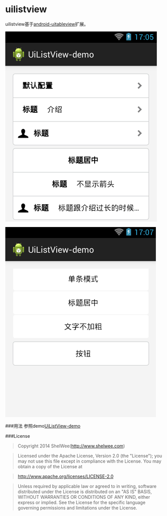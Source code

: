 uilistview
==========

uilistview基于[android-uitableview](https://github.com/thiagolocatelli/android-uitableview)扩展。

![](https://github.com/shelwee/ImageStorage/raw/master/UiListView/uilistview-demo1.png)

![](https://github.com/shelwee/ImageStorage/raw/master/UiListView/uilistview-demo2.png)

###用法
参照demo[UiListView-demo](https://github.com/shelwee/uilistview/tree/master/UiListView-demo)

###License
>Copyright 2014 ShelWee(http://www.shelwee.com)

>Licensed under the Apache License, Version 2.0 (the "License");
>you may not use this file except in compliance with the License.
>You may obtain a copy of the License at

>    http://www.apache.org/licenses/LICENSE-2.0

>Unless required by applicable law or agreed to in writing, software
>distributed under the License is distributed on an "AS IS" BASIS,
>WITHOUT WARRANTIES OR CONDITIONS OF ANY KIND, either express or implied.
>See the License for the specific language governing permissions and
>limitations under the License.

